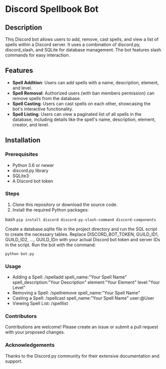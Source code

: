 # Discord Spellbook Bot

## Description

This Discord bot allows users to add, remove, cast spells, and view a list of spells within a Discord server. It uses a combination of discord.py, discord_slash, and SQLite for database management. The bot features slash commands for easy interaction.

## Features

- **Spell Addition**: Users can add spells with a name, description, element, and level.
- **Spell Removal**: Authorized users (with ban members permission) can remove spells from the database.
- **Spell Casting**: Users can cast spells on each other, showcasing the bot's interactive functionality.
- **Spell Listing**: Users can view a paginated list of all spells in the database, including details like the spell's name, description, element, creator, and level.

## Installation

### Prerequisites

- Python 3.6 or newer
- discord.py library
- SQLite3
- A Discord bot token

### Steps

1. Clone this repository or download the source code.
2. Install the required Python packages:

bash
```pip install discord discord-py-slash-command discord-components```

Create a database.sqlite file in the project directory and run the SQL script to create the necessary tables.
Replace DISCORD_BOT_TOKEN, GUILD_ID1, GUILD_ID2, ..., GUILD_IDn with your actual Discord bot token and server IDs in the script.
Run the bot with the command:

```python bot.py```

### Usage

- Adding a Spell: /spelladd spell_name:"Your Spell Name" spell_description:"Your Description" element:"Your Element" level:"Your Level"
- Removing a Spell: /spellremove spell_name:"Your Spell Name"
- Casting a Spell: /spellcast spell_name:"Your Spell Name" user:@User
- Viewing Spell List: /spelllist

### Contributors

Contributions are welcome! Please create an issue or submit a pull request with your proposed changes.

### Acknowledgements

Thanks to the Discord.py community for their extensive documentation and support.



